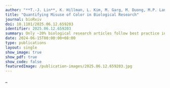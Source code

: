 ```yaml
---
author: "**T.-J. Lin**, K. Hillman, L. Kim, M. Garg, M. Duong, M.P. Landry*"
title: "Quantifying Misuse of Color in Biological Research"
journal: bioRxiv
doi: 10.1101/2025.06.12.659203
identifier: 2025.06.12.659203
summary: Only ~20% biological research articles follow best practice in color use
date: 2024-06-15T00:00:00+08:00
type: publications
layout: single
show_image: true
show_pdf: true
show_code: false
featuredImage: /publication-images/2025.06.12.659203.jpg
---
```


_